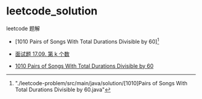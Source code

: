 # leetcode_solution

leetcode 题解


- [1010 Pairs of Songs With Total Durations Divisible by 60][^1]

- [面试题 17.09. 第 k 个数](./problems/get-kth-magic-number-lcci.md)
- [1010 Pairs of Songs With Total Durations Divisible by 60](./leetcode-problem/src/main/java/solution/%5B1010%5DPairs%20of%20Songs%20With%20Total%20Durations%20Divisible%20by%2060.java)



[^1]: "./leetcode-problem/src/main/java/solution/[1010]Pairs of Songs With Total Durations Divisible by 60.java"
